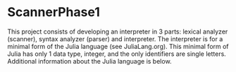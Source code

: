 # ScannerPhase1
This project consists of developing an interpreter in 3 parts: lexical analyzer (scanner), syntax analyzer (parser) and interpreter.  The interpreter is for a minimal form of the Julia language (see JuliaLang.org). This minimal form of Julia has only 1 data type, integer, and the only identifiers are single letters. Additional information about the Julia language is below.
